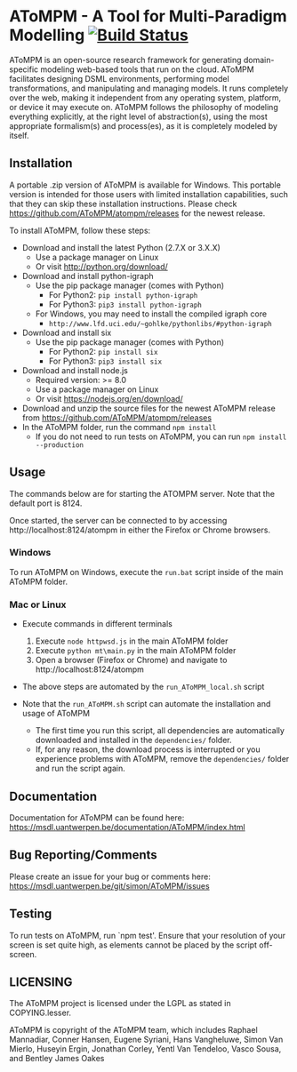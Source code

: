 # AToMPM - A Tool for Multi-Paradigm Modelling [![Build Status](https://travis-ci.org/AToMPM/atompm.svg?branch=master)](https://travis-ci.org/AToMPM/atompm)
AToMPM is an open-source research framework for generating domain-specific modeling web-based tools that run on the cloud. AToMPM facilitates designing DSML environments, performing model transformations, and manipulating and managing models. It runs completely over the web, making it independent from any operating system, platform, or device it may execute on. AToMPM follows the philosophy of modeling everything explicitly, at the right level of abstraction(s), using the most appropriate formalism(s) and process(es), as it is completely modeled by itself.

## Installation
A portable .zip version of AToMPM is available for Windows. This portable version is intended for those users with limited installation capabilities, such that they can skip these installation instructions. Please check https://github.com/AToMPM/atompm/releases for the newest release.

To install AToMPM, follow these steps:
* Download and install the latest Python (2.7.X or 3.X.X)
    * Use a package manager on Linux
    * Or visit http://python.org/download/
* Download and install python-igraph
    * Use the pip package manager (comes with Python)
        * For Python2: `pip install python-igraph`
        * For Python3: `pip3 install python-igraph`
    * For Windows, you may need to install the compiled igraph core
        * `http://www.lfd.uci.edu/~gohlke/pythonlibs/#python-igraph`
* Download and install six
    * Use the pip package manager (comes with Python)
        * For Python2: `pip install six`
        * For Python3: `pip3 install six`
* Download and install node.js
    * Required version: >= 8.0
    * Use a package manager on Linux
    * Or visit https://nodejs.org/en/download/
* Download and unzip the source files for the newest AToMPM release from https://github.com/AToMPM/atompm/releases
* In the AToMPM folder, run the command `npm install`
    * If you do not need to run tests on AToMPM, you can run `npm install --production`

## Usage

The commands below are for starting the ATOMPM server. Note that the default port is 8124.

Once started, the server can be connected to by accessing http://localhost:8124/atompm in either the Firefox or Chrome browsers.

### Windows
To run AToMPM on Windows, execute the `run.bat` script inside of the main AToMPM folder.

### Mac or Linux
* Execute commands in different terminals
    1. Execute `node httpwsd.js` in the main AToMPM folder
    2. Execute `python mt\main.py` in the main AToMPM folder
    3. Open a browser (Firefox or Chrome) and navigate to http://localhost:8124/atompm

* The above steps are automated by the `run_AToMPM_local.sh` script
* Note that the `run_AToMPM.sh` script can automate the installation and usage of AToMPM
    * The first time you run this script, all dependencies are automatically downloaded and installed in the `dependencies/` folder.
    * If, for any reason, the download process is interrupted or you experience problems with AToMPM, remove the `dependencies/` folder and run the script again.

## Documentation
Documentation for AToMPM can be found here: https://msdl.uantwerpen.be/documentation/AToMPM/index.html

## Bug Reporting/Comments
Please create an issue for your bug or comments here: https://msdl.uantwerpen.be/git/simon/AToMPM/issues

## Testing
To run tests on AToMPM, run `npm test'. Ensure that your resolution of your screen is set quite high, as elements cannot be placed by the script off-screen.

## LICENSING
The AToMPM project is licensed under the LGPL as stated in COPYING.lesser.

AToMPM is copyright of the AToMPM team, which includes Raphael Mannadiar, Conner Hansen, Eugene Syriani, Hans Vangheluwe, Simon Van Mierlo, Huseyin Ergin, Jonathan Corley, Yentl Van Tendeloo, Vasco Sousa, and Bentley James Oakes
